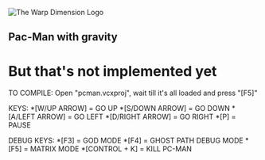 ![The Warp Dimension Logo](www.thewarpdimension.cu.cc/img/logo.png)
## Pac-Man with gravity
# But that's not implemented yet

TO COMPILE:
Open "pcman.vcxproj", wait till it's all loaded and press "[F5]"

KEYS:
*[W/UP ARROW] = GO UP
*[S/DOWN ARROW] = GO DOWN
*[A/LEFT ARROW] = GO LEFT
*[D/RIGHT ARROW] = GO RIGHT
*[P] = PAUSE

DEBUG KEYS:
*[F3] = GOD MODE
*[F4] = GHOST PATH DEBUG MODE
*[F5] = MATRIX MODE
*[CONTROL + K] = KILL PC-MAN
